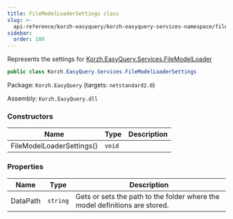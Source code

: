 ```yaml
---
title: FileModelLoaderSettings class
slug: >-
  api-reference/korzh-easyquery/korzh-easyquery-services-namespace/filemodelloadersettings-class
sidebar:
  order: 100
---
```


Represents the settings for [Korzh.EasyQuery.Services.FileModelLoader](///////////////easyquery/docs/api-reference/korzh-easyquery/korzh-easyquery-services-namespace/filemodelloader-class)
```csharp
public class Korzh.EasyQuery.Services.FileModelLoaderSettings

```
Package: `Korzh.EasyQuery` (targets: `netstandard2.0`)

Assembly: `Korzh.EasyQuery.dll`

### Constructors

| Name | Type | Description | 
| --- | --- | --- | 
| FileModelLoaderSettings() | `void` |  | 


### Properties

| Name | Type | Description | 
| --- | --- | --- | 
| DataPath | `string` | Gets or sets the path to the folder where the model definitions are stored. |
